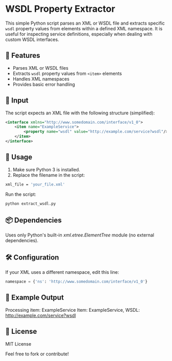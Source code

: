 # WSDL Property Extractor

This simple Python script parses an XML or WSDL file and extracts specific `wsdl` property values from elements within a defined XML namespace. It is useful for inspecting service definitions, especially when dealing with custom WSDL interfaces.

## 🔧 Features

- Parses XML or WSDL files
- Extracts `wsdl` property values from `<item>` elements
- Handles XML namespaces
- Provides basic error handling

## 📂 Input

The script expects an XML file with the following structure (simplified):

```xml
<interface xmlns="http://www.somedomain.com/interface/v1_0">
    <item name="ExampleService">
        <property name="wsdl" value="http://example.com/service?wsdl"/>
    </item>
</interface>
```
## 🚀 Usage
1. Make sure Python 3 is installed.
2. Replace the filename in the script:
```bash
xml_file = 'your_file.xml'
```
Run the script:
```bash
python extract_wsdl.py
```
## 📦 Dependencies
Uses only Python's built-in _xml.etree.ElementTree_ module (no external dependencies).

## 🛠 Configuration
If your XML uses a different namespace, edit this line:
```python
namespace = {'ns': 'http://www.somedomain.com/interface/v1_0'}
```
## 🧪 Example Output

Processing item: ExampleService
Item: ExampleService, WSDL: http://example.com/service?wsdl

## 📄 License
MIT License

Feel free to fork or contribute!
